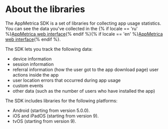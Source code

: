 # About the libraries

The AppMetrica SDK is a set of libraries for collecting app usage statistics. You can see the data you've collected in the {% if locale == 'ru' %}[AppMetrica web interface](https://appmetrika.yandex.ru/){% endif %}{% if locale == 'en' %}[AppMetrica web interface](https://appmetrika.yandex.com/){% endif %}.

The SDK lets you track the following data:

- device information
- session information
- referral information (how the user got to the app download page)
   user actions inside the app
- user location
   errors that occurred during app usage
- custom events
- other data (such as the number of users who have installed the app)

The SDK includes libraries for the following platforms:

- Android (starting from version 5.0.0).
- iOS and iPadOS (starting from version 9).
- tvOS (starting from version 9).
